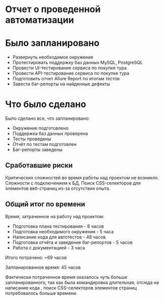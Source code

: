 # Отчет о проведенной автоматизации

# Было запланировано
- Развернуть необходимое окружение
- Протестировать поддержку баз данных MySQL, PostgreSQL
- Провести UI-тестирование сервиса по покупке тура
- Провести API-тестирование сервиса по покупке тура
- Подготовить отчет Allure Report по итогам тестов
- Завести баг-репорты на найденные дефекты

# Что было сделано 

Было сделано все, что запланировано:

- Окружение подготовлено
- Поддержка баз данных проверена
- Тесты проведены
- Отчёт по тестам подготовлен
- Баг-репорты заведены

## Сработавшие риски

Критических сложностей во время работы над проектом не возникло. 
Сложности с подключением к БД, Поиск CSS-селекторов для элементов веб-страниц из-за отсутствия опыта.


## Общий итог по времени

Время, затраченное на работу над проектом:

- Подготовка плана тестирования - 8 часов
- Подготовка необходимого окружения - 5 часа
- Написание кода для автотестов - 48 часов
- Подготовка отчёта и заведение баг-репортов - 5 часов
- Работа с документацией - 3 часа

Итого потрачено: ~69 часов

Запланированное время: 45 часов

Фактически потраченное время оказалось чуть больше запланированного, так как была командировка длительная, отсюда на написание кода ,  поиск CSS-селекторов элементов страниц потребовалось больше времени.

